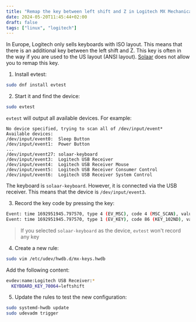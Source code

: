 ```yaml
---
title: "Remap the key between left shift and Z in Logitech MX Mechanical Mini in Linux"
date: 2024-05-20T11:45:44+02:00
draft: false
tags: ["linux", "logitech"]
---
```


In Europe, Logitech only sells keyboards with ISO layout. This means that there
is an additional key between the left shift and Z. This key is often in the way
if you are used to the US layout (ANSI layout). [Solaar](./logitech_mx_mini.md)
does not allow you to remap this key.

1. Install evtest:
```bash
sudo dnf install evtest
```

2. Start it and find the device:
```bash
sudo evtest
```

`evtest` will output all available devices. For example:
```
No device specified, trying to scan all of /dev/input/event*
Available devices:
/dev/input/event0:	Sleep Button
/dev/input/event1:	Power Button
...
/dev/input/event27:	solaar-keyboard
/dev/input/event3:	Logitech USB Receiver
/dev/input/event4:	Logitech USB Receiver Mouse
/dev/input/event5:	Logitech USB Receiver Consumer Control
/dev/input/event6:	Logitech USB Receiver System Control
```

The keyboard is `solaar-keyboard`. However, it is connected via the USB receiver.
This means that the device is `/dev/input/event3`.

3. Record the key code by pressing the key:
```bash
Event: time 1692951945.797570, type 4 (EV_MSC), code 4 (MSC_SCAN), value 70064
Event: time 1692951945.797570, type 1 (EV_KEY), code 86 (KEY_102ND), value 1
```

> If you selected `solaar-keyboard` as the device, `evtest` won't record any key

4. Create a new rule:
```bash
sudo vim /etc/udev/hwdb.d/mx-keys.hwdb
```

Add the following content:
```bash
evdev:name:Logitech USB Receiver:*
  KEYBOARD_KEY_70064=leftshift
```

5. Update the rules to test the new configuration:
```bash
sudo systemd-hwdb update
sudo udevadm trigger
```

